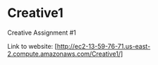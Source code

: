 # Creative1
Creative  Assignment #1

Link to website: [http://ec2-13-59-76-71.us-east-2.compute.amazonaws.com/Creative1/]
